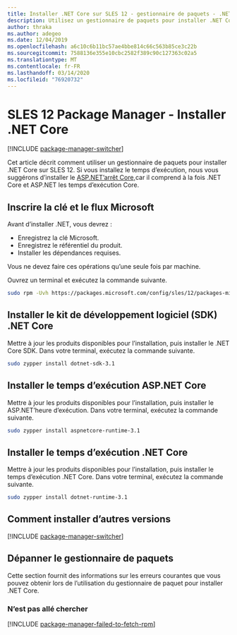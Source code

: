 ```yaml
---
title: Installer .NET Core sur SLES 12 - gestionnaire de paquets - .NET Core
description: Utilisez un gestionnaire de paquets pour installer .NET Core SDK et l’exécution sur SLES 12.
author: thraka
ms.author: adegeo
ms.date: 12/04/2019
ms.openlocfilehash: a6c10c6b11bc57ae4bbe814c66c563b85ce3c22b
ms.sourcegitcommit: 7588136e355e10cbc2582f389c90c127363c02a5
ms.translationtype: MT
ms.contentlocale: fr-FR
ms.lasthandoff: 03/14/2020
ms.locfileid: "76920732"
---
```

# <a name="sles-12-package-manager---install-net-core"></a>SLES 12 Package Manager - Installer .NET Core

[!INCLUDE [package-manager-switcher](./includes/package-manager-switcher.md)]

Cet article décrit comment utiliser un gestionnaire de paquets pour installer .NET Core sur SLES 12. Si vous installez le temps d’exécution, nous vous suggérons d’installer le [ASP.NET’arrêt Core,](#install-the-aspnet-core-runtime)car il comprend à la fois .NET Core et ASP.NET les temps d’exécution Core.

## <a name="register-microsoft-key-and-feed"></a>Inscrire la clé et le flux Microsoft

Avant d’installer .NET, vous devrez :

- Enregistrez la clé Microsoft.
- Enregistrez le référentiel du produit.
- Installer les dépendances requises.

Vous ne devez faire ces opérations qu’une seule fois par machine.

Ouvrez un terminal et exécutez la commande suivante.

```bash
sudo rpm -Uvh https://packages.microsoft.com/config/sles/12/packages-microsoft-prod.rpm
```

## <a name="install-the-net-core-sdk"></a>Installer le kit de développement logiciel (SDK) .NET Core

Mettre à jour les produits disponibles pour l’installation, puis installer le .NET Core SDK. Dans votre terminal, exécutez la commande suivante.

```bash
sudo zypper install dotnet-sdk-3.1
```

## <a name="install-the-aspnet-core-runtime"></a>Installer le temps d’exécution ASP.NET Core

Mettre à jour les produits disponibles pour l’installation, puis installer le ASP.NET’heure d’exécution. Dans votre terminal, exécutez la commande suivante.

```bash
sudo zypper install aspnetcore-runtime-3.1
```

## <a name="install-the-net-core-runtime"></a>Installer le temps d’exécution .NET Core

Mettre à jour les produits disponibles pour l’installation, puis installer le temps d’exécution .NET Core. Dans votre terminal, exécutez la commande suivante.

```bash
sudo zypper install dotnet-runtime-3.1
```

## <a name="how-to-install-other-versions"></a>Comment installer d’autres versions

[!INCLUDE [package-manager-switcher](./includes/package-manager-heading-hack-pkgname.md)]

## <a name="troubleshoot-the-package-manager"></a>Dépanner le gestionnaire de paquets

Cette section fournit des informations sur les erreurs courantes que vous pouvez obtenir lors de l’utilisation du gestionnaire de paquet pour installer .NET Core.

### <a name="failed-to-fetch"></a>N’est pas allé chercher

[!INCLUDE [package-manager-failed-to-fetch-rpm](includes/package-manager-failed-to-fetch-rpm.md)]
